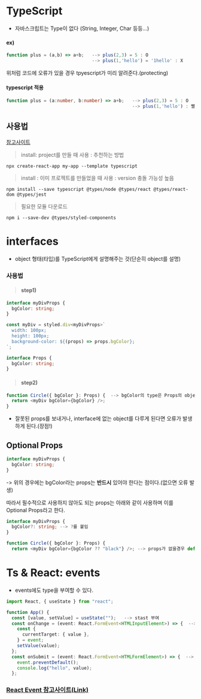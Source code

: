# TypeScript

- 자바스크립트는 Type이 없다 (String, Integer, Char 등등...)

#### ex)

```javascript
function plus = (a,b) => a+b;   --> plus(2,3) = 5 : O
                                --> plus(1,'hello') = '1hello' : X
```

위처럼 코드에 오류가 있을 경우 tpyescript가 미리 알려준다.(protecting)

#### typescript 적용

```typescript
function plus = (a:number, b:number) => a+b;   --> plus(2,3) = 5 : O
                                               --> plus(1,'hello') : 빨간줄 생김
```

## 사용법

[참고사이트](https://create-react-app.dev/docs/adding-typescript#installation)

> install: project를 만들 때 사용 : 추천하는 방법

```
npx create-react-app my-app --template typescript
```

> install : 이미 프로젝트를 만들었을 때 사용 : version 충돌 가능성 높음

```
npm install --save typescript @types/node @types/react @types/react-dom @types/jest
```

> 필요한 모듈 다운로드

```
npm i --save-dev @types/styled-components
```

# interfaces

- object 형태(타입)를 TypeScript에게 설명해주는 것(단순히 object를 설명)

### 사용법

> #### step1)

```typescript
interface myDivProps {
  bgColor: string;
}

const myDiv = styled.div<myDivProps>`
  width: 100px;
  height: 100px;
  background-color: ${(props) => props.bgColor};
`;

interface Props {
  bgColor: string;
}
```

> #### step2)

```typescript
function Circle({ bgColor }: Props) {  --> bgColor의 type은 Props의 object이다.
  return <myDiv bgColor={bgColor} />;
}
```

- 잘못된 props를 보내거나, interface에 없는 object를 다루게 된다면 오류가 발생하게 된다.(장점!)

## Optional Props

```typescript
interface myDivProps {
  bgColor: string;
}
```

-> 위의 경우에는 bgColor라는 props는 **반드시** 있어야 한다는 점이다.(없으면 오류 발생)

따라서 필수적으로 사용하지 않아도 되는 props는 아래와 같이 사용하며 이를 Optional Props라고 한다.

```typescript
interface myDivProps {
  bgColor?: string; --> ?를 붙임
}

function Circle({ bgColor }: Props) {
  return <myDiv bgColor={bgColor ?? "black"} />; --> props가 없을경우 default 값으로 balck을 가진다
```

# Ts & React: events

- events에도 type을 부여할 수 있다.

```typescript
import React, { useState } from "react";

function App() {
  const [value, setValue] = useState("");   --> stast 부여
  const onChange = (event: React.FormEvent<HTMLInputElement>) => {  --> event는 기본적으로 any type이지만 typescript로 type을 부여했다
    const {
      currentTarget: { value },
    } = event;
    setValue(value);
  };
  const onSubmit = (event: React.FormEvent<HTMLFormElement>) => {  --> 위와 상동
    event.preventDefault();
    console.log("hello", value);
  };
```

### [React Event 참고사이트(Link)](https://reactjs.org/docs/events.html)
